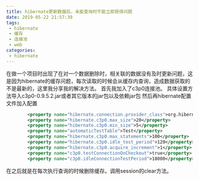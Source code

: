 ```yaml
---
title: hibernate更新数据后，未能查询时不能立即获得问题
date: 2019-05-22 21:57:39
tags:
 - hibernate
 - 缓存
 - 连接池
 - web
categories:
 - hibernate
---
```

在做一个项目时出现了在对一个数据删除时，相关联的数据没有及时更新问题，这是因为hibernate的缓存问题，每次读取的时候会从缓存内查询，造成数据获取的不是最新的，这里我分享我的解决方法。
首先我加入了c3p0连接池。
具体设置方法导入c3p0-0.9.5.2.jar或者其它版本的jar包以及依赖jar包
然后再hibernate配置文件加入配置

```xml
		<property name="hibernate.connection.provider_class">org.hibernate.connection.C3P0ConnectionProvider</property>
		<property name="hibernate.c3p0.max_size">20</property>
		<property name="hibernate.c3p0.min_size">5</property>
		<property name="automaticTestTable">Test</property>
		<property name="hibernate.c3p0.max_statements">100</property>
		<property name="hibernate.c3p0.idle_test_period">120</property>
		<property name="hibernate.c3p0.acquire_increment">1</property>
		<property name="c3p0.testConnectionOnCheckout">true</property>
		<property name="c3p0.idleConnectionTestPeriod">18000</property>
```

在之后就是在每次执行查询的时候删除缓存。调用session的clear方法。

